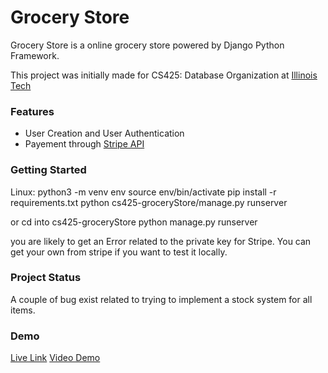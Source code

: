 # Grocery Store

Grocery Store is a online grocery store powered by Django Python Framework.

This project was initially made for CS425: Database Organization at [Illinois Tech](https://www.iit.edu/)

### Features
- User Creation and User Authentication
- Payement through [Stripe API](https://stripe.com/)


### Getting Started
Linux:
python3 -m venv env
source env/bin/activate
pip install -r requirements.txt
python cs425-groceryStore/manage.py runserver

or cd into cs425-groceryStore 
python manage.py runserver

you are likely to get an Error related to the private key for Stripe. You can get your own from stripe if you want to test it locally.


### Project Status
A couple of bug exist related to trying to implement a stock system for all items.

### Demo
[Live Link](https://google.com)
[Video Demo](https://youtu.be/ObWBgRi7FSg)

